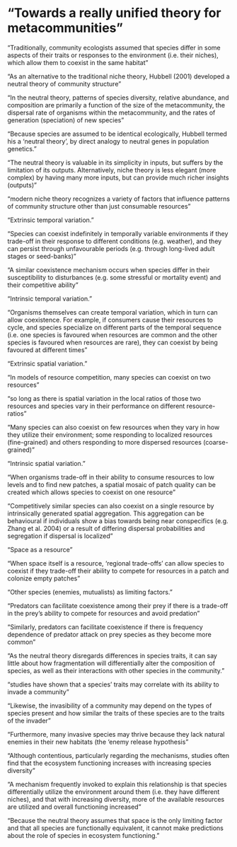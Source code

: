 #  “Towards a really unified theory for metacommunities”

 “Traditionally, community ecologists assumed that species differ in some aspects of their traits or responses to the environment (i.e. their niches), which allow them to coexist in the same habitat”

 “As an alternative to the traditional niche theory, Hubbell (2001) developed a neutral theory of community structure”

 “In the neutral theory, patterns of species diversity, relative abundance, and composition are primarily a function of the size of the metacommunity, the dispersal rate of organisms within the metacommunity, and the rates of generation (speciation) of new species”

 “Because species are assumed to be identical ecologically, Hubbell termed his a ‘neutral theory’, by direct analogy to neutral genes in population genetics.”

 “The neutral theory is valuable in its simplicity in inputs, but suffers by the limitation of its outputs. Alternatively, niche theory is less elegant (more complex) by having many more inputs, but can provide much richer insights (outputs)”

 “modern niche theory recognizes a variety of factors that influence patterns of community structure other than just consumable resources”

 “Extrinsic temporal variation.”

 “Species can coexist indefinitely in temporally variable environments if they trade-off in their response to different conditions (e.g. weather), and they can persist through unfavourable periods (e.g. through long-lived adult stages or seed-banks)”

 “A similar coexistence mechanism occurs when species differ in their susceptibility to disturbances (e.g. some stressful or mortality event) and their competitive ability”

 “Intrinsic temporal variation.”

 “Organisms themselves can create temporal variation, which in turn can allow coexistence. For example, if consumers cause their resources to cycle, and species specialize on different parts of the temporal sequence (i.e. one species is favoured when resources are common and the other species is favoured when resources are rare), they can coexist by being favoured at different times”

 “Extrinsic spatial variation.”

 “In models of resource competition, many species can coexist on two resources”

 “so long as there is spatial variation in the local ratios of those two resources and species vary in their performance on different resource-ratios”

 “Many species can also coexist on few resources when they vary in how they utilize their environment; some responding to localized resources (fine-grained) and others responding to more dispersed resources (coarse-grained)”

 “Intrinsic spatial variation.”

 “When organisms trade-off in their ability to consume resources to low levels and to find new patches, a spatial mosaic of patch quality can be created which allows species to coexist on one resource”

 “Competitively similar species can also coexist on a single resource by intrinsically generated spatial aggregation. This aggregation can be behavioural if individuals show a bias towards being near conspecifics (e.g. Zhang et al. 2004) or a result of differing dispersal probabilities and segregation if dispersal is localized”

 “Space as a resource”

 “When space itself is a resource, ‘regional trade-offs’ can allow species to coexist if they trade-off their ability to compete for resources in a patch and colonize empty patches”

 “Other species (enemies, mutualists) as limiting factors.”

 “Predators can facilitate coexistence among their prey if there is a trade-off in the prey’s ability to compete for resources and avoid predation”

 “Similarly, predators can facilitate coexistence if there is frequency dependence of predator attack on prey species as they become more common”

 “As the neutral theory disregards differences in species traits, it can say little about how fragmentation will differentially alter the composition of species, as well as their interactions with other species in the community.”

 “studies have shown that a species’ traits may correlate with its ability to invade a community”

 “Likewise, the invasibility of a community may depend on the types of species present and how similar the traits of these species are to the traits of the invader”

 “Furthermore, many invasive species may thrive because they lack natural enemies in their new habitats (the ‘enemy release hypothesis”

 “Although contentious, particularly regarding the mechanisms, studies often find that the ecosystem functioning increases with increasing species diversity”

 “A mechanism frequently invoked to explain this relationship is that species differentially utilize the environment around them (i.e. they have different niches), and that with increasing diversity, more of the available resources are utilized and overall functioning increased”

 “Because the neutral theory assumes that space is the only limiting factor and that all species are functionally equivalent, it cannot make predictions about the role of species in ecosystem functioning.”